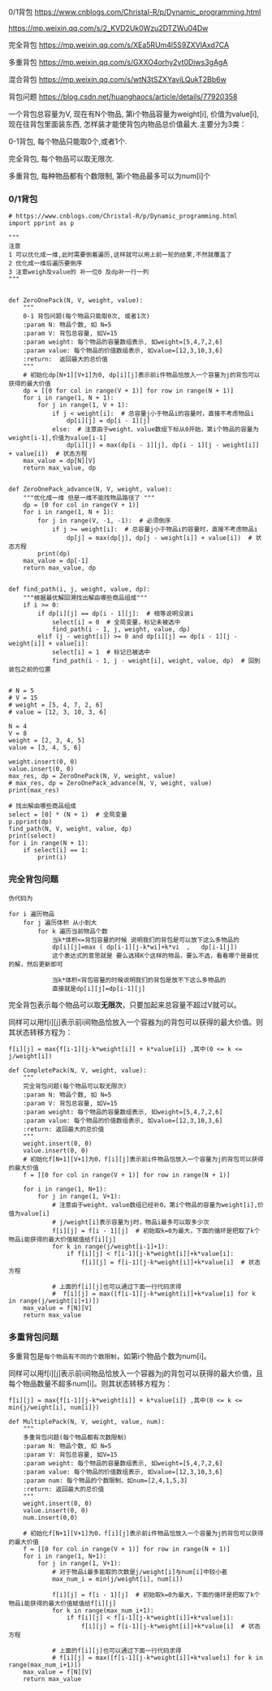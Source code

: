 0/1背包
https://www.cnblogs.com/Christal-R/p/Dynamic_programming.html

https://mp.weixin.qq.com/s/2_KVD2Uk0Wzu2DTZWu04Dw

完全背包
https://mp.weixin.qq.com/s/XEa5RUm4l5S9ZXVlAxd7CA

多重背包
https://mp.weixin.qq.com/s/GXXO4orhy2yt0Diws3gAgA

混合背包
https://mp.weixin.qq.com/s/wtN3tSZXYaviLQukT2Bb6w

背包问题 https://blog.csdn.net/huanghaocs/article/details/77920358

一个背包总容量为V, 现在有N个物品, 第i个物品容量为weight[i], 价值为value[i], 现在往背包里面装东西, 怎样装才能使背包内物品总价值最大.主要分为3类：

0-1背包, 每个物品只能取0个,或者1个.

完全背包, 每个物品可以取无限次.

多重背包, 每种物品都有个数限制, 第i个物品最多可以为num[i]个

### 0/1背包
```py3
# https://www.cnblogs.com/Christal-R/p/Dynamic_programming.html
import pprint as p

"""
注意
1 可以优化成一维,此时需要倒着遍历,这样就可以用上前一轮的结果,不然就覆盖了
2 优化成一维后遍历要倒序
3 注意weigh及value的 补一位0 及dp补一行一列
"""


def ZeroOnePack(N, V, weight, value):
    """
    0-1 背包问题(每个物品只能取0次, 或者1次)
    :param N: 物品个数, 如 N=5
    :param V: 背包总容量, 如V=15
    :param weight: 每个物品的容量数组表示, 如weight=[5,4,7,2,6]
    :param value: 每个物品的价值数组表示, 如value=[12,3,10,3,6]
    :return:  返回最大的总价值
    """
    # 初始化dp[N+1][V+1]为0, dp[i][j]表示前i件物品恰放入一个容量为j的背包可以获得的最大价值
    dp = [[0 for col in range(V + 1)] for row in range(N + 1)]
    for i in range(1, N + 1):
        for j in range(1, V + 1):
            if j < weight[i]:  # 总容量j小于物品i的容量时，直接不考虑物品i
                dp[i][j] = dp[i - 1][j]
            else:  # 注意由于weight、value数组下标从0开始，第i个物品的容量为weight[i-1],价值为value[i-1]
                dp[i][j] = max(dp[i - 1][j], dp[i - 1][j - weight[i]] + value[i])  # 状态方程
    max_value = dp[N][V]
    return max_value, dp


def ZeroOnePack_advance(N, V, weight, value):
    """优化成一维 但是一维不能找物品路径了 """
    dp = [0 for col in range(V + 1)]
    for i in range(1, N + 1):
        for j in range(V, -1, -1):  # 必须倒序
            if j >= weight[i]:  # 总容量j小于物品i的容量时，直接不考虑物品i
                dp[j] = max(dp[j], dp[j - weight[i]] + value[i])  # 状态方程
        print(dp)
    max_value = dp[-1]
    return max_value, dp


def find_path(i, j, weight, value, dp):
    """根据最优解回溯找出解由哪些商品组成"""
    if i >= 0:
        if dp[i][j] == dp[i - 1][j]:  # 相等说明没装i
            select[i] = 0  # 全局变量，标记未被选中
            find_path(i - 1, j, weight, value, dp)
        elif (j - weight[i]) >= 0 and dp[i][j] == dp[i - 1][j - weight[i]] + value[i]:
            select[i] = 1  # 标记已被选中
            find_path(i - 1, j - weight[i], weight, value, dp)  # 回到装包之前的位置


# N = 5
# V = 15
# weight = [5, 4, 7, 2, 6]
# value = [12, 3, 10, 3, 6]

N = 4
V = 8
weight = [2, 3, 4, 5]
value = [3, 4, 5, 6]

weight.insert(0, 0)
value.insert(0, 0)
max_res, dp = ZeroOnePack(N, V, weight, value)
# max_res, dp = ZeroOnePack_advance(N, V, weight, value)
print(max_res)

# 找出解由哪些商品组成
select = [0] * (N + 1)  # 全局变量
p.pprint(dp)
find_path(N, V, weight, value, dp)
print(select)
for i in range(N + 1):
    if select[i] == 1:
        print(i)
```
### 完全背包问题

```
伪代码为

for i 遍历物品
    for j 遍历体积 从小到大
        for k 遍历当前物品个数
            当k*体积<=背包容量的时候 说明我们的背包是可以放下这么多物品的
            dp[i][j]=max ( dp[i-1][j-k*wi]+k*vi  ,   dp[i-1[j])
            这个表达式的意思就是 要么选择K个这样的物品，要么不选，看看哪个是最优的解，然后更新即可

            当k*体积<背包容量的时候说明我们的背包是放不下这么多物品的
            直接就是dp[i][j]=dp[i-1][j]
```

完全背包表示每个物品可以取**无限次**，只要加起来总容量不超过V就可以。

同样可以用f[i][j]表示前i间物品恰放入一个容器为j的背包可以获得的最大价值。则其状态转移方程为：

`f[i][j] = max{f[i-1][j-k*weight[i]] + k*value[i]} ,其中(0 <= k <= j/weight[i])`

```py3
def CompletePack(N, V, weight, value):
    """
    完全背包问题(每个物品可以取无限次)
    :param N: 物品个数, 如 N=5
    :param V: 背包总容量, 如V=15
    :param weight: 每个物品的容量数组表示, 如weight=[5,4,7,2,6]
    :param value: 每个物品的价值数组表示, 如value=[12,3,10,3,6]
    :return: 返回最大的总价值
    """
    weight.insert(0, 0)
    value.insert(0, 0)
    # 初始化f[N+1][V+1]为0，f[i][j]表示前i件物品恰放入一个容量为j的背包可以获得的最大价值
    f = [[0 for col in range(V + 1)] for row in range(N + 1)]

    for i in range(1, N+1):
        for j in range(1, V+1):
            # 注意由于weight、value数组已经补0，第i个物品的容量为weight[i],价值为value[i]
            # j/weight[i]表示容量为j时，物品i最多可以取多少次
            f[i][j] = f[i - 1][j]  # 初始取k=0为最大，下面的循环是把取了k个物品i能获得的最大价值赋值给f[i][j]
            for k in range(j/weight[i-1]+1):
                if f[i][j] < f[i-1][j-k*weight[i]]+k*value[i]:
                    f[i][j] = f[i-1][j-k*weight[i]]+k*value[i]  # 状态方程

            # 上面的f[i][j]也可以通过下面一行代码求得
            #  f[i][j] = max([f[i-1][j-k*weight[i]]+k*value[i] for k in range(j/weight[i]+1)])
    max_value = f[N][V]
    return max_value
```


### 多重背包问题

多重背包是`每个物品有不同的个数限制`，如第i个物品个数为num[i]。

同样可以用f[i][j]表示前i间物品恰放入一个容器为j的背包可以获得的最大价值，且每个物品数量不超多num[i]。则其状态转移方程为：

`f[i][j] = max{f[i-1][j-k*weight[i]] + k*value[i]} ,其中(0 <= k <= min{j/weight[i], num[i]})`


```py3
def MultiplePack(N, V, weight, value, num):
    """
    多重背包问题(每个物品都有次数限制)
    :param N: 物品个数, 如 N=5
    :param V: 背包总容量, 如V=15
    :param weight: 每个物品的容量数组表示, 如weight=[5,4,7,2,6]
    :param value: 每个物品的价值数组表示, 如value=[12,3,10,3,6]
    :param num: 每个物品的个数限制，如num=[2,4,1,5,3]
    :return: 返回最大的总价值
    """
    weight.insert(0, 0)
    value.insert(0, 0)
    num.insert(0,0)
    
    # 初始化f[N+1][V+1]为0，f[i][j]表示前i件物品恰放入一个容量为j的背包可以获得的最大价值
    f = [[0 for col in range(V + 1)] for row in range(N + 1)]
    for i in range(1, N+1):
        for j in range(1, V+1):
            # 对于物品i最多能取的次数是j/weight[i]与num[i]中较小者
            max_num_i = min(j/weight[i], num[i])

            f[i][j] = f[i - 1][j]  # 初始取k=0为最大，下面的循环是把取了k个物品i能获得的最大价值赋值给f[i][j]
            for k in range(max_num_i+1):
                if f[i][j] < f[i-1][j-k*weight[i]]+k*value[i]:
                    f[i][j] = f[i-1][j-k*weight[i]]+k*value[i]  # 状态方程

            # 上面的f[i][j]也可以通过下面一行代码求得
            # f[i][j] = max([f[i-1][j-k*weight[i]]+k*value[i] for k in range(max_num_i+1)])
    max_value = f[N][V]
    return max_value
```
